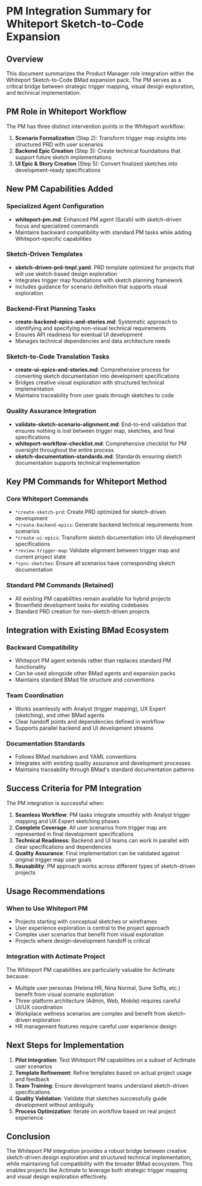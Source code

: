 # PM Integration Summary for Whiteport Sketch-to-Code Expansion

## Overview

This document summarizes the Product Manager role integration within the Whiteport Sketch-to-Code BMad expansion pack. The PM serves as a critical bridge between strategic trigger mapping, visual design exploration, and technical implementation.

## PM Role in Whiteport Workflow

The PM has three distinct intervention points in the Whiteport workflow:

1. **Scenario Formalization** (Step 2): Transform trigger map insights into structured PRD with user scenarios
2. **Backend Epic Creation** (Step 3): Create technical foundations that support future sketch implementations  
3. **UI Epic & Story Creation** (Step 5): Convert finalized sketches into development-ready specifications

## New PM Capabilities Added

### Specialized Agent Configuration
- **whiteport-pm.md**: Enhanced PM agent (Sarah) with sketch-driven focus and specialized commands
- Maintains backward compatibility with standard PM tasks while adding Whiteport-specific capabilities

### Sketch-Driven Templates
- **sketch-driven-prd-tmpl.yaml**: PRD template optimized for projects that will use sketch-based design exploration
- Integrates trigger map foundations with sketch planning framework
- Includes guidance for scenario definition that supports visual exploration

### Backend-First Planning Tasks
- **create-backend-epics-and-stories.md**: Systematic approach to identifying and specifying non-visual technical requirements
- Ensures API readiness for eventual UI development
- Manages technical dependencies and data architecture needs

### Sketch-to-Code Translation Tasks  
- **create-ui-epics-and-stories.md**: Comprehensive process for converting sketch documentation into development specifications
- Bridges creative visual exploration with structured technical implementation
- Maintains traceability from user goals through sketches to code

### Quality Assurance Integration
- **validate-sketch-scenario-alignment.md**: End-to-end validation that ensures nothing is lost between trigger map, sketches, and final specifications
- **whiteport-workflow-checklist.md**: Comprehensive checklist for PM oversight throughout the entire process
- **sketch-documentation-standards.md**: Standards ensuring sketch documentation supports technical implementation

## Key PM Commands for Whiteport Method

### Core Whiteport Commands
- `*create-sketch-prd`: Create PRD optimized for sketch-driven development
- `*create-backend-epics`: Generate backend technical requirements from scenarios
- `*create-ui-epics`: Transform sketch documentation into UI development specifications
- `*review-trigger-map`: Validate alignment between trigger map and current project state
- `*sync-sketches`: Ensure all scenarios have corresponding sketch documentation

### Standard PM Commands (Retained)
- All existing PM capabilities remain available for hybrid projects
- Brownfield development tasks for existing codebases
- Standard PRD creation for non-sketch-driven projects

## Integration with Existing BMad Ecosystem

### Backward Compatibility
- Whiteport PM agent extends rather than replaces standard PM functionality
- Can be used alongside other BMad agents and expansion packs
- Maintains standard BMad file structure and conventions

### Team Coordination
- Works seamlessly with Analyst (trigger mapping), UX Expert (sketching), and other BMad agents
- Clear handoff points and dependencies defined in workflow
- Supports parallel backend and UI development streams

### Documentation Standards
- Follows BMad markdown and YAML conventions
- Integrates with existing quality assurance and development processes
- Maintains traceability through BMad's standard documentation patterns

## Success Criteria for PM Integration

The PM integration is successful when:

1. **Seamless Workflow**: PM tasks integrate smoothly with Analyst trigger mapping and UX Expert sketching phases
2. **Complete Coverage**: All user scenarios from trigger map are represented in final development specifications
3. **Technical Readiness**: Backend and UI teams can work in parallel with clear specifications and dependencies
4. **Quality Assurance**: Final implementation can be validated against original trigger map user goals
5. **Reusability**: PM approach works across different types of sketch-driven projects

## Usage Recommendations

### When to Use Whiteport PM
- Projects starting with conceptual sketches or wireframes
- User experience exploration is central to the project approach  
- Complex user scenarios that benefit from visual exploration
- Projects where design-development handoff is critical

### Integration with Actimate Project
The Whiteport PM capabilities are particularly valuable for Actimate because:
- Multiple user personas (Helena HR, Nina Normal, Sune Soffa, etc.) benefit from visual scenario exploration
- Three-platform architecture (Admin, Web, Mobile) requires careful UI/UX coordination
- Workplace wellness scenarios are complex and benefit from sketch-driven exploration
- HR management features require careful user experience design

## Next Steps for Implementation

1. **Pilot Integration**: Test Whiteport PM capabilities on a subset of Actimate user scenarios
2. **Template Refinement**: Refine templates based on actual project usage and feedback
3. **Team Training**: Ensure development teams understand sketch-driven specifications
4. **Quality Validation**: Validate that sketches successfully guide development without ambiguity
5. **Process Optimization**: Iterate on workflow based on real project experience

## Conclusion

The Whiteport PM integration provides a robust bridge between creative sketch-driven design exploration and structured technical implementation, while maintaining full compatibility with the broader BMad ecosystem. This enables projects like Actimate to leverage both strategic trigger mapping and visual design exploration effectively.
